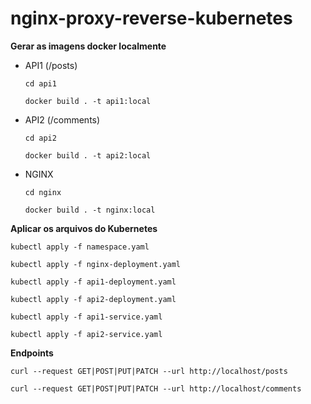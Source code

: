 # nginx-proxy-reverse-kubernetes

**Gerar as imagens docker localmente**

- API1 (/posts)

  `cd api1`

  `docker build . -t api1:local`

- API2 (/comments)

  `cd api2`

  `docker build . -t api2:local`

- NGINX

  `cd nginx`

  `docker build . -t nginx:local`


**Aplicar os arquivos do Kubernetes**

`kubectl apply -f namespace.yaml`

`kubectl apply -f nginx-deployment.yaml`

`kubectl apply -f api1-deployment.yaml`

`kubectl apply -f api2-deployment.yaml`

`kubectl apply -f api1-service.yaml`

`kubectl apply -f api2-service.yaml`


**Endpoints**

`curl --request GET|POST|PUT|PATCH --url http://localhost/posts`

`curl --request GET|POST|PUT|PATCH --url http://localhost/comments`
